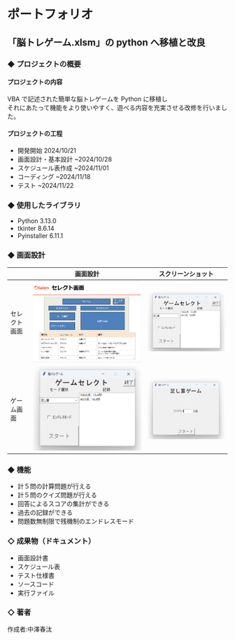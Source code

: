 # ポートフォリオ

## 「脳トレゲーム.xlsm」の python へ移植と改良

### ◆ プロジェクトの概要

#### プロジェクトの内容

VBA で記述された簡単な脳トレゲームを Python に移植し\
それにあたって機能をより使いやすく、遊べる内容を充実させる改修を行いました。

#### プロジェクトの工程

- 開発開始 2024/10/21
- 画面設計・基本設計 ~2024/10/28
- スケジュール表作成 ~2024/11/01
- コーディング ~2024/11/18
- テスト ~2024/11/22

### ◆ 使用したライブラリ

- Python 3.13.0
- tkinter 8.6.14
- Pyinstaller 6.11.1

### ◆ 画面設計
||画面設計|スクリーンショット|
|---|---|---|
|セレクト画面|![image1.png](md/image1.png)|![screen_shot1.png](md/screen_shot1.png)|
|ゲーム画面|![screen_shot1.png](md/screen_shot1.png)|![screen_shot2.png](md/screen_shot2.png)|

### ◆ 機能

- 計５問の計算問題が行える
- 計５問のクイズ問題が行える
- 回答によるスコアの集計ができる
- 過去の記録ができる
- 問題数無制限で残機制のエンドレスモード

### ◇ 成果物（ドキュメント）

- 画面設計書
- スケジュール表
- テスト仕様書
- ソースコード
- 実行ファイル

### ◇ 著者

作成者:中澤春汰
